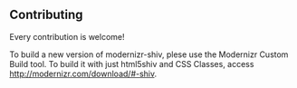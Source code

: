 ## Contributing

Every contribution is welcome!

To build a new version of modernizr-shiv, plese use the Modernizr Custom Build tool. To build it with just html5shiv and CSS Classes, access http://modernizr.com/download/#-shiv.
